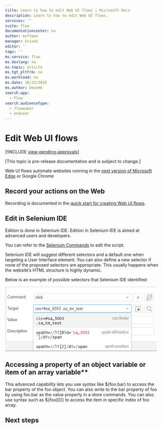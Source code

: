```yaml
---
title: Learn to how to edit Web UI flows | Microsoft Docs
description: Learn to how to edit Web UI flows.
services: ''
suite: flow
documentationcenter: na
author: msftman
manager: kvivek
editor: ''
tags: ''
ms.service: flow
ms.devlang: na
ms.topic: article
ms.tgt_pltfrm: na
ms.workload: na
ms.date: 10/23/2019
ms.author: DeonHe
search.app: 
  - Flow
search.audienceType: 
  - flowmaker
  - enduser
---
```

# Edit Web UI flows
[!INCLUDE [view-pending-approvals](../includes/cc-rebrand.md)]

[This topic is pre-release documentation and is subject to change.]

Web UI flows automate websites running in the [next version of Microsoft
Edge](https://www.microsoftedgeinsider.com/) or Google Chrome

## Record your actions on the Web

Recording is documented in the [quick start for creating Web UI flows](create-web.md).

## Edit in Selenium IDE

Edition is done in Selenium IDE. Edition in Selenium IDE is aimed at advanced users and developers.

You can refer to the [Selenium Commands](https://www.seleniumhq.org/selenium-ide/docs/en/api/commands/) to edit the script.

Selenium IDE will suggest different selectors and a default one when targeting a User Interface element. You can also define a new selector if none of the proposed selectors are appropriate. This usually happens when the website’s HTML structure is highly dynamic.

Below is an example of possible selectors that Selenium IDE identified:

![](../media/edit-web/33cb0d934dcf386163edcb1ef2fe8310.png)

## Accessing a property of an object variable or item of an array variable**

This advanced capability lets you use syntax like \${foo.bar} to access the bar property of the foo object. You can also write to the bar property of foo by using foo.bar as the value property in a store commands. You can also use syntax such as \${foo[0]} to access the item in specific index of foo array.

## Next steps

